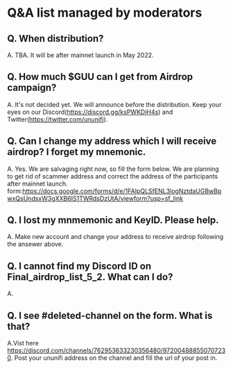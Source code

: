 # Q&A list managed by moderators

## Q. When distribution?

A. TBA. It will be after mainnet launch in May 2022.

## Q. How much $GUU can I get from Airdrop campaign?

A. It's not decided yet. We will announce before the distribution. Keep your eyes on our Discord(https://discord.gg/ksPWKDjH4s) and Twitter(https://twitter.com/ununifi).

## Q. Can I change my address which I will receive airdrop? I forget my mnemonic.

A. Yes. We are salvaging right now, so fill the form below. We are planning to get rid of scammer address and correct the address of the participants after mainnet launch. 
 form:https://docs.google.com/forms/d/e/1FAIpQLSfENL3logNztdaUGBwBpwxQsUndsxW3gXXB6IS1TWRdsDzUtA/viewform?usp=sf_link
 
## Q. I lost my mnmemonic and KeyID. Please help.

A. Make new account and change your address to receive airdrop following the ansewer above.

## Q. I cannot find my Discord ID on Final_airdrop_list_5_2. What can I do?

A. 

## Q. I see #deleted-channel on the form. What is that?

A.Vist here https://discord.com/channels/762953633230356480/972004888550707230. Post your ununifi address on the channel and fill the url of your post in.


